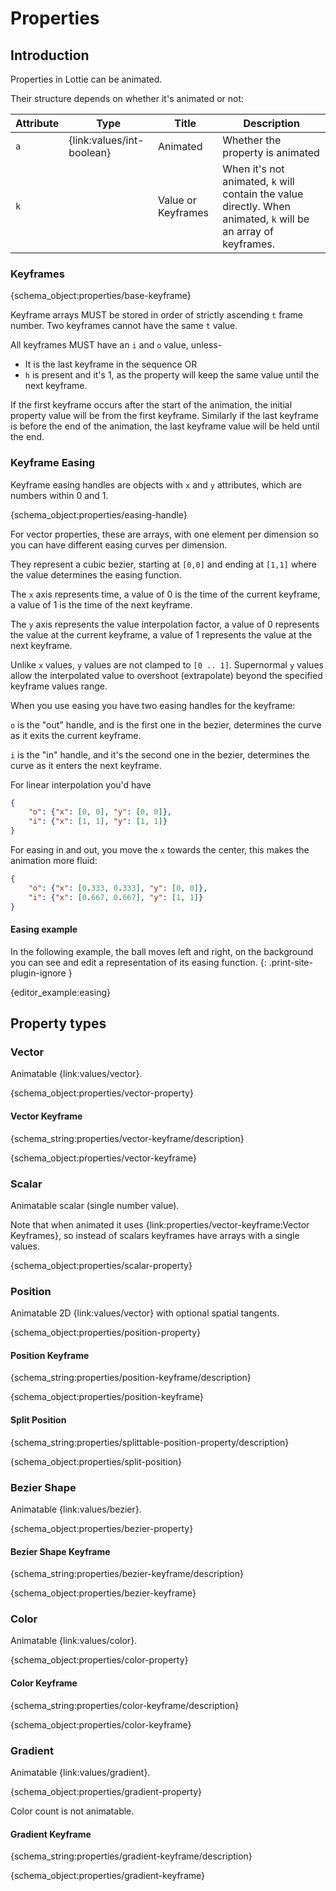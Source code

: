# Properties

## Introduction

Properties in Lottie can be animated.

Their structure depends on whether it's animated or not:

| Attribute | Type | Title | Description |
|-----------|------|-------|-------------|
| `a`       | {link:values/int-boolean} | Animated | Whether the property is animated |
| `k`       | | Value or Keyframes | When it's not animated, `k` will contain the value directly. When animated, `k` will be an array of keyframes. |

<h3 id="base-keyframe">Keyframes</h3>

{schema_object:properties/base-keyframe}

Keyframe arrays MUST be stored in order of strictly ascending `t` frame number. Two keyframes cannot have the same `t` value.

All keyframes MUST have an `i` and `o` value, unless-

* It is the last keyframe in the sequence OR
* `h` is present and it's 1, as the property will keep the same value until the
next keyframe.

If the first keyframe occurs after the start of the animation, the initial property value will be from the first keyframe. Similarly if the last keyframe is before the end of the animation, the last keyframe value will be held until the end.

<h3 id="easing-handle">Keyframe Easing</h3>

Keyframe easing handles are objects with `x` and `y` attributes, which are numbers within 0 and 1.

{schema_object:properties/easing-handle}

For vector properties, these are arrays, with one element
per dimension so you can have different easing curves per dimension.

They represent a cubic bezier, starting at `[0,0]` and ending at `[1,1]` where
the value determines the easing function.

The `x` axis represents time, a value of 0 is the time of the current keyframe,
a value of 1 is the time of the next keyframe.

The `y` axis represents the value interpolation factor, a value of 0
represents the value at the current keyframe, a value of 1 represents the
value at the next keyframe.

Unlike `x` values, `y` values are not clamped to `[0 .. 1]`.  Supernormal `y`
values allow the interpolated value to overshoot (extrapolate) beyond the
specified keyframe values range.

When you use easing you have two easing handles for the keyframe:

`o` is the "out" handle, and is the first one in the bezier, determines the curve
as it exits the current keyframe.


`i` is the "in" handle, and it's the second one in the bezier, determines the curve
as it enters the next keyframe.


For linear interpolation you'd have

```json
{
    "o": {"x": [0, 0], "y": [0, 0]},
    "i": {"x": [1, 1], "y": [1, 1]}
}
```

For easing in and out, you move the `x` towards the center, this makes the animation more fluid:

```json
{
    "o": {"x": [0.333, 0.333], "y": [0, 0]},
    "i": {"x": [0.667, 0.667], "y": [1, 1]}
}
```

<h4 class="print-site-plugin-ignore">Easing example</h4>
In the following example, the ball moves left and right, on the background you can see and edit a representation of its easing function.
{: .print-site-plugin-ignore }

{editor_example:easing}


## Property types


<h3 id="vector-property">Vector</h3>

Animatable {link:values/vector}.

{schema_object:properties/vector-property}


<h4 id="vector-keyframe">Vector Keyframe</h4>

{schema_string:properties/vector-keyframe/description}

{schema_object:properties/vector-keyframe}


<h3 id="scalar-property">Scalar</h3>

Animatable scalar (single number value).

Note that when animated it uses {link:properties/vector-keyframe:Vector Keyframes},
so instead of scalars keyframes have arrays with a single values.

{schema_object:properties/scalar-property}


<h3 id="position-property">Position</h3>

Animatable 2D {link:values/vector} with optional spatial tangents.

{schema_object:properties/position-property}


<h4 id="position-keyframe">Position Keyframe</h4>

{schema_string:properties/position-keyframe/description}

{schema_object:properties/position-keyframe}

<div id="split-position"></div>
<h4 id="splittable-position-property">Split Position</h4>

{schema_string:properties/splittable-position-property/description}

{schema_object:properties/split-position}

<h3 id="bezier-property">Bezier Shape</h3>

Animatable {link:values/bezier}.

{schema_object:properties/bezier-property}


<h4 id="bezier-keyframe">Bezier Shape Keyframe</h4>

{schema_string:properties/bezier-keyframe/description}

{schema_object:properties/bezier-keyframe}

<h3 id="color-property">Color</h3>

Animatable {link:values/color}.

{schema_object:properties/color-property}


<h4 id="color-keyframe">Color Keyframe</h4>

{schema_string:properties/color-keyframe/description}

{schema_object:properties/color-keyframe}

<h3 id="gradient-property">Gradient</h3>

Animatable {link:values/gradient}.

{schema_object:properties/gradient-property}

Color count is not animatable.

<h4 id="gradient-keyframe">Gradient Keyframe</h4>

{schema_string:properties/gradient-keyframe/description}

{schema_object:properties/gradient-keyframe}
